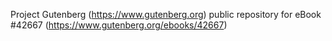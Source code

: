 Project Gutenberg (https://www.gutenberg.org) public repository for eBook #42667 (https://www.gutenberg.org/ebooks/42667)
